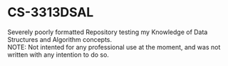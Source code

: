 # CS-3313DSAL
Severely poorly formatted Repository testing my Knowledge of Data Structures and Algorithm concepts.
<br />NOTE: Not intented for any professional use at the moment, and was not written with any intention to do so.
